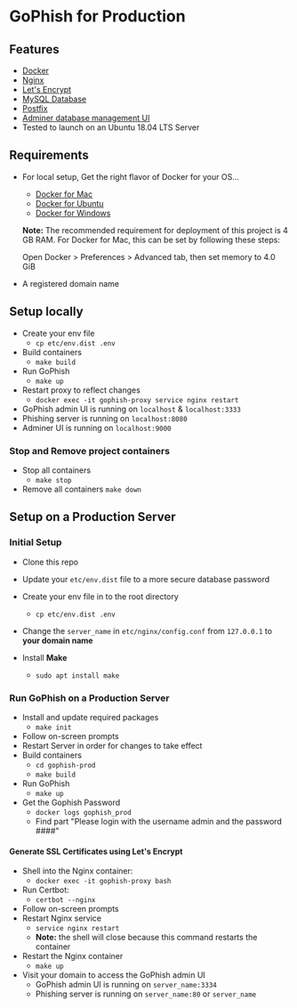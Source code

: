 # GoPhish for Production

## Features
- [Docker](https://www.docker.com/)
- [Nginx](https://www.nginx.com/)
- [Let's Encrypt](https://letsencrypt.org/)
- [MySQL Database](https://www.mysql.com/)
- [Postfix](http://www.postfix.org/)
- [Adminer database management UI](https://www.adminer.org/)
- Tested to launch on an Ubuntu 18.04 LTS Server

## Requirements
* For local setup, Get the right flavor of Docker for your OS...
    - [Docker for Mac](https://docs.docker.com/docker-for-mac/install/)
    - [Docker for Ubuntu](https://docs.docker.com/install/linux/docker-ce/ubuntu/)
    - [Docker for Windows](https://docs.docker.com/docker-for-windows/install/)

    **Note:** The recommended requirement for deployment of this project is 4 GB RAM.
    For Docker for Mac, this can be set by following these steps:

    Open Docker > Preferences > Advanced tab, then set memory to 4.0 GiB

* A registered domain name

## Setup locally
- Create your env file
    - `cp etc/env.dist .env`
- Build containers
    -  `make build`
- Run GoPhish
    - `make up`
- Restart proxy to reflect changes
    - `docker exec -it gophish-proxy service nginx restart`
- GoPhish admin UI is running on `localhost` & `localhost:3333`
- Phishing server is running on `localhost:8080`
- Adminer UI is running on `localhost:9000`

### Stop and Remove project containers
- Stop all containers
    - `make stop`
- Remove all containers
    `make down`

## Setup on a Production Server

### Initial Setup
- Clone this repo
- Update your `etc/env.dist` file to a more secure database password
- Create your env file in to the root directory
    - `cp etc/env.dist .env`
- Change the `server_name` in `etc/nginx/config.conf` from `127.0.0.1` to **your domain name**

- Install **Make**
    - `sudo apt install make`

### Run GoPhish on a Production Server
- Install and update required packages
    - `make init`
- Follow on-screen prompts
- Restart Server in order for changes to take effect
- Build containers
    - `cd gophish-prod`
    - `make build`
- Run GoPhish
    - `make up`
- Get the Gophish Password
    - `docker logs gophish_prod`
    -  Find part "Please login with the username admin and the password ####"

#### Generate SSL Certificates using Let's Encrypt
- Shell into the Nginx container:
    - `docker exec -it gophish-proxy bash`
- Run Certbot:
    - `certbot --nginx`
- Follow on-screen prompts
- Restart Nginx service
    - `service nginx restart`
    - **Note:** the shell will close because this command restarts the container
- Restart the Nginx container
    - `make up`
- Visit your domain to access the GoPhish admin UI
    - GoPhish admin UI is running on `server_name:3334`
    - Phishing server is running on `server_name:80` or `server_name`
